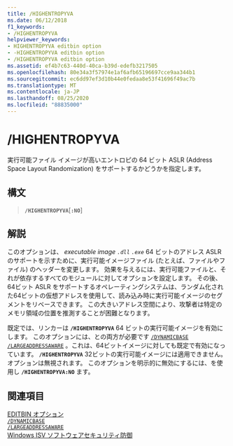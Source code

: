 ```yaml
---
title: /HIGHENTROPYVA
ms.date: 06/12/2018
f1_keywords:
- /HIGHENTROPYVA
helpviewer_keywords:
- HIGHENTROPYVA editbin option
- -HIGHENTROPYVA editbin option
- /HIGHENTROPYVA editbin option
ms.assetid: ef4b7c63-440d-40ca-b39d-edefb3217505
ms.openlocfilehash: 80e34a3f57974e1af6afb65196697cce9aa344b1
ms.sourcegitcommit: ec6dd97ef3d10b44e0fedaa8e53f41696f49ac7b
ms.translationtype: MT
ms.contentlocale: ja-JP
ms.lasthandoff: 08/25/2020
ms.locfileid: "88835000"
---
```

# <a name="highentropyva"></a>/HIGHENTROPYVA

実行可能ファイル イメージが高いエントロピの 64 ビット ASLR (Address Space Layout Randomization) をサポートするかどうかを指定します。

## <a name="syntax"></a>構文

> **`/HIGHENTROPYVA`**[**`:NO`**]

## <a name="remarks"></a>解説

このオプションは、 *executable image* *`.dll`* *`.exe`* 64 ビットのアドレス ASLR のサポートを示すために、実行可能イメージファイル (たとえば、ファイルやファイル) のヘッダーを変更します。 効果を与えるには、実行可能ファイルと、それが依存するすべてのモジュールに対してオプションを設定します。 その後、64ビット ASLR をサポートするオペレーティングシステムは、ランダム化された64ビットの仮想アドレスを使用して、読み込み時に実行可能イメージのセグメントをリベースできます。 この大きいアドレス空間により、攻撃者は特定のメモリ領域の位置を推測することが困難となります。

既定では、リンカーは **`/HIGHENTROPYVA`** 64 ビットの実行可能イメージを有効にします。 このオプションには、との両方が必要です [`/DYNAMICBASE`](dynamicbase.md) [`/LARGEADDRESSAWARE`](largeaddressaware.md) 。これは、64ビットイメージに対しても既定で有効になっています。 **`/HIGHENTROPYVA`** 32ビットの実行可能イメージには適用できません。オプションは無視されます。 このオプションを明示的に無効にするには、を使用し **`/HIGHENTROPYVA:NO`** ます。

## <a name="see-also"></a>関連項目

[EDITBIN オプション](editbin-options.md)\
[`/DYNAMICBASE`](dynamicbase.md)\
[`/LARGEADDRESSAWARE`](largeaddressaware.md)\
[Windows ISV ソフトウェアセキュリティ防御](/previous-versions/bb430720(v=msdn.10))
